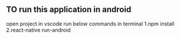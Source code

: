 ## TO run  this application in android

open project in vscode
run below commands in terminal
1.npm install
2.react-native run-android